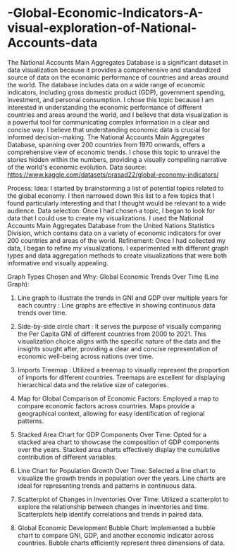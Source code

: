 # -Global-Economic-Indicators-A-visual-exploration-of-National-Accounts-data

The National Accounts Main Aggregates Database is a significant dataset in data visualization because it provides a comprehensive and standardized source of data on the economic performance of countries and areas around the world. The database includes data on a wide range of economic indicators, including gross domestic product (GDP), government spending, investment, and personal consumption. I chose this topic because I am interested in understanding the economic performance of different countries and areas around the world, and I believe that data visualization is a powerful tool for communicating complex information in a clear and concise way. I believe that understanding economic data is crucial for informed decision-making. The National Accounts Main Aggregates Database, spanning over 200 countries from 1970 onwards, offers a comprehensive view of economic trends. I chose this topic to unravel the stories hidden within the numbers, providing a visually compelling narrative of the world's economic evolution.
Data source: https://www.kaggle.com/datasets/prasad22/global-economy-indicators/ 

Process:
Idea: I started by brainstorming a list of potential topics related to the global economy. I then narrowed down this list to a few topics that I found particularly interesting and that I thought would be relevant to a wide audience.
Data selection: Once I had chosen a topic, I began to look for data that I could use to create my visualizations. I used the National Accounts Main Aggregates Database from the United Nations Statistics Division, which contains data on a variety of economic indicators for over 200 countries and areas of the world.
Refinement: Once I had collected my data, I began to refine my visualizations. I experimented with different graph types and data aggregation methods to create visualizations that were both informative and visually appealing.

Graph Types Chosen and Why:
Global Economic Trends Over Time (Line Graph):
1. Line graph to illustrate the trends in GNI and GDP over multiple years for each country : Line graphs are effective in showing continuous data trends over time.

2. Side-by-side circle chart : It serves the purpose of visually comparing the Per Capita GNI of different countries from 2000 to 2021. This visualization choice aligns with the specific nature of the data and the insights sought after, providing a clear and concise representation of economic well-being across nations over time.

3. Imports Treemap : Utilized a treemap to visually represent the proportion of imports for different countries. Treemaps are excellent for displaying hierarchical data and the relative size of categories.

4. Map for Global Comparison of Economic Factors: Employed a map to compare economic factors across countries. Maps provide a geographical context, allowing for easy identification of regional patterns.

5. Stacked Area Chart for GDP Components Over Time: Opted for a stacked area chart to showcase the composition of GDP components over the years. Stacked area charts effectively display the cumulative contribution of different variables.

6. Line Chart for Population Growth Over Time: Selected a line chart to visualize the growth trends in population over the years. Line charts are ideal for representing trends and patterns in continuous data.

7. Scatterplot of Changes in Inventories Over Time: Utilized a scatterplot to explore the relationship between changes in inventories and time. Scatterplots help identify correlations and trends in paired data.

8. Global Economic Development Bubble Chart: Implemented a bubble chart to compare GNI, GDP, and another economic indicator across countries. Bubble charts efficiently represent three dimensions of data.

